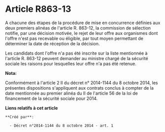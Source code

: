 # Article R863-13

A chacune des étapes de la procédure de mise en concurrence définies aux deux premiers alinéas de l'article R. 863-12, la
commission de sélection notifie, par une décision motivée, le rejet de leur offre aux organismes dont l'offre n'est pas
recevable ou éligible, par tout moyen permettant de déterminer la date de réception de la décision. 

Les candidats dont l'offre n'a pas été inscrite sur la liste mentionnée à l'article R. 863-12 peuvent demander au ministre
chargé de la sécurité sociale les raisons pour lesquelles leur offre n'a pas été retenue.

**Nota:**

Conformément à l'article 2 II du décret n° 2014-1144 du 8 octobre 2014, les présentes dispositions s'appliquent aux contrats
conclus à compter de la date mentionnée au premier alinéa du II de l'article 56 de la loi de financement de la sécurité
sociale pour 2014.

**Liens relatifs à cet article**

	**Créé par**:

	  - Décret n°2014-1144 du 8 octobre 2014 - art. 1
